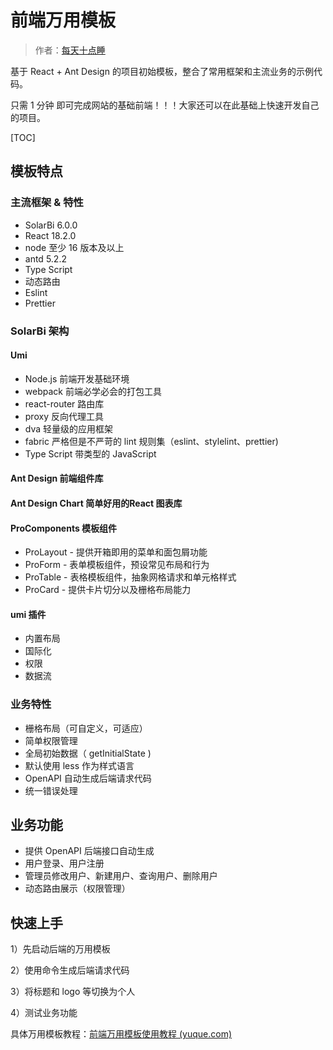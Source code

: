 # 前端万用模板

> 作者：[每天十点睡](https://github.com/coolsuperou)


基于 React + Ant Design 的项目初始模板，整合了常用框架和主流业务的示例代码。

只需 1 分钟 即可完成网站的基础前端！！！大家还可以在此基础上快速开发自己的项目。

[TOC]

## 模板特点

### 主流框架 & 特性

+ SolarBi 6.0.0
+ React 18.2.0
+ node 至少 16 版本及以上
+ antd 5.2.2
+ Type Script
+ 动态路由
+ Eslint
+ Prettier

### SolarBi 架构

#### Umi

+ Node.js 前端开发基础环境
+ webpack 前端必学必会的打包工具
+ react-router 路由库
+ proxy 反向代理工具
+ dva 轻量级的应用框架
+ fabric 严格但是不严苛的 lint 规则集（eslint、stylelint、prettier)
+ Type Script 带类型的 JavaScript

#### Ant Design 前端组件库

#### Ant Design Chart 简单好用的React 图表库

#### ProComponents 模板组件

+ ProLayout - 提供开箱即用的菜单和面包屑功能
+ ProForm - 表单模板组件，预设常见布局和行为
+ ProTable - 表格模板组件，抽象网格请求和单元格样式
+ ProCard - 提供卡片切分以及栅格布局能力

#### umi 插件

+ 内置布局
+ 国际化
+ 权限
+ 数据流

### 业务特性

+ 栅格布局（可自定义，可适应）
+ 简单权限管理 
+ 全局初始数据（ getInitialState )
+ 默认使用 less 作为样式语言
+ OpenAPI 自动生成后端请求代码
+ 统一错误处理

## 业务功能

+ 提供 OpenAPI 后端接口自动生成
+ 用户登录、用户注册
+ 管理员修改用户、新建用户、查询用户、删除用户
+ 动态路由展示（权限管理）

## 快速上手

1）先启动后端的万用模板

2）使用命令生成后端请求代码

3）将标题和 logo 等切换为个人

4）测试业务功能

具体万用模板教程：[前端万用模板使用教程 (yuque.com)](https://bcdh.yuque.com/staff-wpxfif/resource/rnv6shm2l57rsx6x) 

